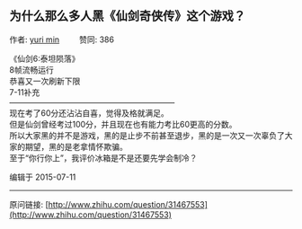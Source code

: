 ## 为什么那么多人黑《仙剑奇侠传》这个游戏？

作者: [yuri min](http://www.zhihu.com/people/yuri-min)&nbsp;&nbsp;&nbsp;&nbsp;&nbsp;&nbsp;&nbsp;&nbsp; 赞同: 386


《仙剑6:泰坦陨落》<br>8帧流畅运行<br>恭喜又一次刷新下限<br>7-11补充<br>—————————————————————<br>现在考了60分还沾沾自喜，觉得及格就满足。<br>但是仙剑曾经考过100分，并且现在也有能力考比60更高的分数。<br>所以大家黑的并不是游戏，黑的是止步不前甚至退步，黑的是一次又一次辜负了大家的期望，黑的是老拿情怀欺骗。<br>至于“你行你上”，我评价冰箱是不是还要先学会制冷？



编辑于 2015-07-11



---
原问链接: [http://www.zhihu.com/question/31467553](http://www.zhihu.com/question/31467553)